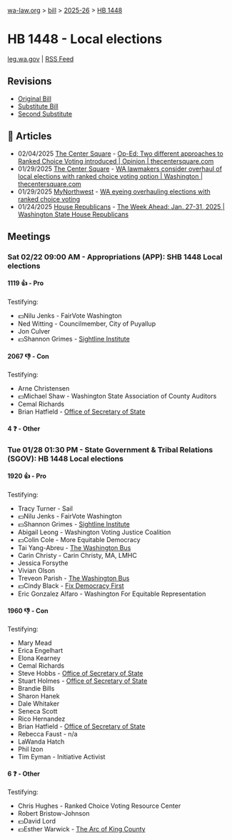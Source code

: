 [wa-law.org](/) > [bill](/bill/) > [2025-26](/bill/2025-26/) > [HB 1448](/bill/2025-26/hb/1448/)

# HB 1448 - Local elections
[leg.wa.gov](https://app.leg.wa.gov/billsummary?BillNumber=1448&Year=2025&Initiative=false) | [RSS Feed](./rss.xml)

## Revisions
* [Original Bill](1/)
* [Substitute Bill](S/)
* [Second Substitute](S2/)

## 📰 Articles
* 02/04/2025 [The Center Square](/org/the_center_square/) - [Op-Ed: Two different approaches to Ranked Choice Voting introduced | Opinion | thecentersquare.com](https://www.thecentersquare.com/opinion/article_c6f5ff86-e28e-11ef-9b01-a36d7e577bc3.html#:~:text=House%20Bill%201448)
* 01/29/2025 [The Center Square](/org/the_center_square/) - [WA lawmakers consider overhaul of local elections with ranked choice voting option | Washington | thecentersquare.com](https://www.thecentersquare.com/washington/article_167954f4-de84-11ef-8c2e-2f0d90650d98.html#:~:text=House%20Bill%201448)
* 01/29/2025 [MyNorthwest](/org/mynorthwest/) - [WA eyeing overhauling elections with ranked choice voting](https://mynorthwest.com/mynorthwest-politics/ranked-choice-voting/4035948#:~:text=House%20Bill%201448)
* 01/24/2025 [House Republicans](/org/house_republicans/) - [The Week Ahead: Jan. 27-31, 2025 | Washington State House Republicans](https://houserepublicans.wa.gov/week/the-week-ahead-jan-27-31-2025/#:~:text=HB%201448)

## Meetings
### Sat 02/22 09:00 AM - Appropriations (APP): SHB 1448 Local elections
#### 1119 👍 - Pro
Testifying:
* 💵Nilu Jenks - FairVote Washington
* Ned Witting - Councilmember, City of Puyallup
* Jon Culver
* 💵Shannon Grimes - [Sightline Institute](/org/sightline_institute/)

#### 2067 👎 - Con
Testifying:
* Arne Christensen
* 💵Michael Shaw - Washington State Association of County Auditors
* Cemal Richards
* Brian Hatfield - [Office of Secretary of State](/org/office_of_secretary_of_state/)

#### 4 ❓ - Other

### Tue 01/28 01:30 PM - State Government & Tribal Relations (SGOV): HB 1448 Local elections
#### 1920 👍 - Pro
Testifying:
* Tracy Turner - Sail
* 💵Nilu Jenks - FairVote Washington
* 💵Shannon Grimes - [Sightline Institute](/org/sightline_institute/)
* Abigail Leong - Washington Voting Justice Coalition
* 💵Colin Cole - More Equitable Democracy
* Tai Yang-Abreu - [The Washington Bus](/org/the_washington_bus/)
* Carin Christy - Carin Christy, MA, LMHC
* Jessica Forsythe
* Vivian Olson
* Treveon Parish - [The Washington Bus](/org/the_washington_bus/)
* 💵Cindy Black - [Fix Democracy First](/org/fix_democracy_first/)
* Eric Gonzalez Alfaro - Washington For Equitable Representation

#### 1960 👎 - Con
Testifying:
* Mary Mead
* Erica Engelhart
* Elona Kearney
* Cemal Richards
* Steve Hobbs - [Office of Secretary of State](/org/office_of_secretary_of_state/)
* Stuart Holmes - [Office of Secretary of State](/org/office_of_secretary_of_state/)
* Brandie Bills
* Sharon Hanek
* Dale Whitaker
* Seneca Scott
* Rico Hernandez
* Brian Hatfield - [Office of Secretary of State](/org/office_of_secretary_of_state/)
* Rebecca Faust - n/a
* LaWanda Hatch
* Phil Izon
* Tim Eyman - Initiative Activist

#### 6 ❓ - Other
Testifying:
* Chris Hughes - Ranked Choice Voting Resource Center
* Robert Bristow-Johnson
* 💵David Lord
* 💵Esther Warwick - [The Arc of King County](/org/the_arc_of_king_county/)

